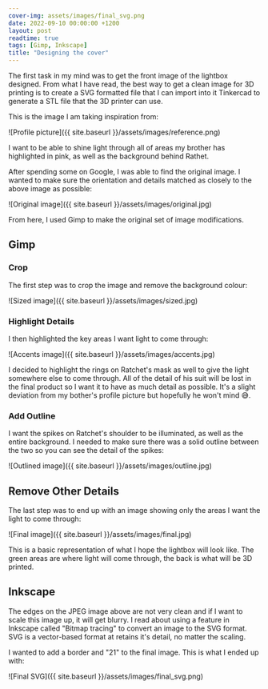 ```yaml
---
cover-img: assets/images/final_svg.png
date: 2022-09-10 00:00:00 +1200
layout: post
readtime: true
tags: [Gimp, Inkscape]
title: "Designing the cover"
---
```

The first task in my mind was to get the front image of the lightbox designed. From what I have read, the best way to get a clean image for 3D printing is to create a SVG formatted file that I can import into it Tinkercad to generate a STL file that the 3D printer can use.

This is the image I am taking inspiration from:

![Profile picture]({{ site.baseurl }}/assets/images/reference.png)

I want to be able to shine light through all of areas my brother has highlighted in pink, as well as the background behind Rathet.

After spending some on Google, I was able to find the original image. I wanted to make sure the orientation and details matched as closely to the above image as possible:

![Original image]({{ site.baseurl }}/assets/images/original.jpg)

From here, I used Gimp to make the original set of image modifications.

## Gimp

### Crop

The first step was to crop the image and remove the background colour:

![Sized image]({{ site.baseurl }}/assets/images/sized.jpg)

### Highlight Details

I then highlighted the key areas I want light to come through:

![Accents image]({{ site.baseurl }}/assets/images/accents.jpg)

I decided to highlight the rings on Ratchet's mask as well to give the light somewhere else to come through. All of the detail of his suit will be lost in the final product so I want it to have as much detail as possible. It's a slight deviation from my bother's profile picture but hopefully he won't mind 😅.

### Add Outline

I want the spikes on Ratchet's shoulder to be illuminated, as well as the entire background. I needed to make sure there was a solid outline between the two so you can see the detail of the spikes:

![Outlined image]({{ site.baseurl }}/assets/images/outline.jpg)

## Remove Other Details

The last step was to end up with an image showing only the areas I want the light to come through:

![Final image]({{ site.baseurl }}/assets/images/final.jpg)

This is a basic representation of what I hope the lightbox will look like. The green areas are where light will come through, the back is what will be 3D printed.

## Inkscape

The edges on the JPEG image above are not very clean and if I want to scale this image up, it will get blurry. I read about using a feature in Inkscape called "Bitmap tracing" to convert an image to the SVG format. SVG is a vector-based format at retains it's detail, no matter the scaling.

I wanted to add a border and "21" to the final image. This is what I ended up with:

![Final SVG]({{ site.baseurl }}/assets/images/final_svg.png)
